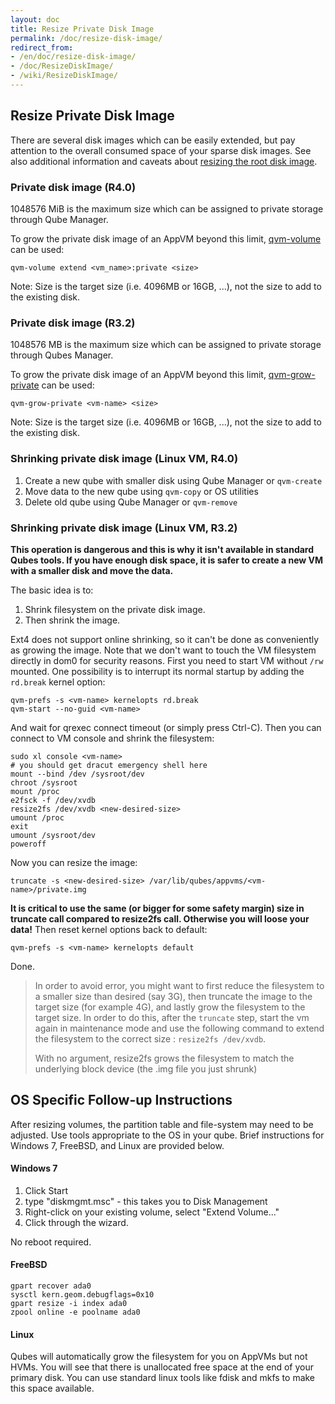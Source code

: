 ```yaml
---
layout: doc
title: Resize Private Disk Image
permalink: /doc/resize-disk-image/
redirect_from:
- /en/doc/resize-disk-image/
- /doc/ResizeDiskImage/
- /wiki/ResizeDiskImage/
---
```


Resize Private Disk Image
-----------------

There are several disk images which can be easily extended, but pay attention to the overall consumed space of your sparse disk images. See also additional information and caveats about [resizing the root disk image](/doc/resize-root-disk-image/).


### Private disk image (R4.0)

1048576 MiB is the maximum size which can be assigned to private storage through Qube Manager.

To grow the private disk image of an AppVM beyond this limit, [qvm-volume](/doc/dom0-tools/qvm-volume/) can be used:

~~~
qvm-volume extend <vm_name>:private <size>
~~~

Note: Size is the target size (i.e. 4096MB or 16GB, ...), not the size to add to the existing disk.

### Private disk image (R3.2)

1048576 MB is the maximum size which can be assigned to private storage through Qubes Manager.

To grow the private disk image of an AppVM beyond this limit, [qvm-grow-private](/doc/dom0-tools/qvm-grow-private/) can be used:

~~~
qvm-grow-private <vm-name> <size>
~~~

Note: Size is the target size (i.e. 4096MB or 16GB, ...), not the size to add to the existing disk. 

### Shrinking private disk image (Linux VM, R4.0)

1.  Create a new qube with smaller disk using Qube Manager or `qvm-create`
2.  Move data to the new qube using `qvm-copy` or OS utilities
3.  Delete old qube using Qube Manager or `qvm-remove`

### Shrinking private disk image (Linux VM, R3.2)

**This operation is dangerous and this is why it isn't available in standard Qubes tools. If you have enough disk space, it is safer to create a new VM with a smaller disk and move the data.**

The basic idea is to:

1.  Shrink filesystem on the private disk image.
2.  Then shrink the image.

Ext4 does not support online shrinking, so it can't be done as conveniently as growing the image.
Note that we don't want to touch the VM filesystem directly in dom0 for security reasons. 
First you need to start VM without `/rw` mounted. One possibility is to interrupt its normal startup
by adding the `rd.break` kernel option:

~~~
qvm-prefs -s <vm-name> kernelopts rd.break
qvm-start --no-guid <vm-name>
~~~

And wait for qrexec connect timeout (or simply press Ctrl-C). Then you can connect to VM console and shrink the filesystem:

~~~
sudo xl console <vm-name>
# you should get dracut emergency shell here
mount --bind /dev /sysroot/dev
chroot /sysroot
mount /proc
e2fsck -f /dev/xvdb
resize2fs /dev/xvdb <new-desired-size>
umount /proc
exit
umount /sysroot/dev
poweroff
~~~

Now you can resize the image:

~~~
truncate -s <new-desired-size> /var/lib/qubes/appvms/<vm-name>/private.img
~~~

**It is critical to use the same (or bigger for some safety margin) size in truncate call compared to resize2fs call. Otherwise you will loose your data!** Then reset kernel options back to default:

~~~
qvm-prefs -s <vm-name> kernelopts default
~~~

Done.

>In order to avoid error, you might want to first reduce the filesystem to a smaller size than desired (say 3G), then truncate the image to the target size (for example 4G), and lastly grow the filesystem to the target size. In order to do this, after the `truncate` step, start the vm again in maintenance mode and use the following command to extend the filesystem to the correct size : `resize2fs /dev/xvdb`.
>
>With no argument, resize2fs grows the filesystem to match the underlying block device (the .img file you just shrunk)


OS Specific Follow-up Instructions
-----------------

After resizing volumes, the partition table and file-system may need to be adjusted.
Use tools appropriate to the OS in your qube. Brief instructions for Windows 7,
FreeBSD, and Linux are provided below.

#### Windows 7

1.  Click Start
2.  type "diskmgmt.msc" - this takes you to Disk Management
3.  Right-click on your existing volume, select "Extend Volume..."
4.  Click through the wizard.

No reboot required.

#### FreeBSD

~~~
gpart recover ada0
sysctl kern.geom.debugflags=0x10
gpart resize -i index ada0
zpool online -e poolname ada0
~~~

#### Linux

Qubes will automatically grow the filesystem for you on AppVMs but not HVMs.
You will see that there is unallocated free space at the end of your primary disk.
You can use standard linux tools like fdisk and mkfs to make this space available.
